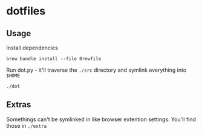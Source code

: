# dotfiles

## Usage

Install dependencies

```
brew bundle install --file Brewfile
```

Run dot.py - it'll traverse the `./src` directory and symlink everything into `$HOME`

```
./dot
```

## Extras

Somethings can't be symlinked in like browser extention settings. You'll find those in `./extra`
